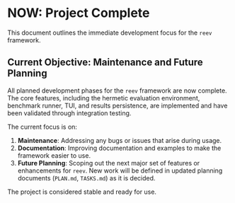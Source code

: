 # NOW: Project Complete

This document outlines the immediate development focus for the `reev` framework.

## Current Objective: Maintenance and Future Planning

All planned development phases for the `reev` framework are now complete. The core features, including the hermetic evaluation environment, benchmark runner, TUI, and results persistence, are implemented and have been validated through integration testing.

The current focus is on:

1.  **Maintenance**: Addressing any bugs or issues that arise during usage.
2.  **Documentation**: Improving documentation and examples to make the framework easier to use.
3.  **Future Planning**: Scoping out the next major set of features or enhancements for `reev`. New work will be defined in updated planning documents (`PLAN.md`, `TASKS.md`) as it is decided.

The project is considered stable and ready for use.